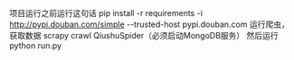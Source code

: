 
项目运行之前运行这句话
pip install -r requirements -i http://pypi.douban.com/simple --trusted-host pypi.douban.com
运行爬虫，获取数据
scrapy crawl QiushuSpider（必须启动MongoDB服务）
然后运行python run.py
